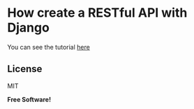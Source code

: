 # How create a RESTful API with Django

You can see the tutorial [here]

License
----

MIT


**Free Software!**

[here]:http://alexfalcucci.com/article/construindo-uma-API-RESTful-com-Django-rest-framework/
